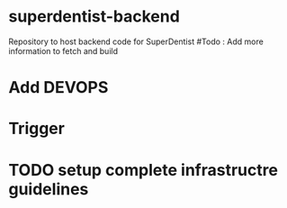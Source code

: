 # superdentist-backend
Repository to host backend code for SuperDentist
#Todo : Add more information to fetch and build 
# Add DEVOPS
# Trigger
# TODO setup complete infrastructre guidelines

